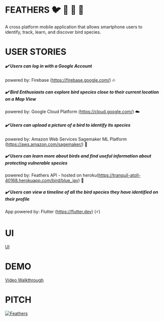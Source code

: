 # FEATHERS :bird: :baby_chick: :chicken: :penguin: 

A cross platform mobile application that allows smartphone users to identify, track, learn, and discover bird species.

# USER STORIES

##### :heavy_check_mark: Users can log in with a Google Account   
 powered by: Firebase (https://firebase.google.com/) :fire: 

##### :heavy_check_mark: Bird Enthusiasts can explore bird species close to their current location on a Map View 
 powered by: Google Cloud Platform (https://cloud.google.com/) :cloud:

##### :heavy_check_mark: Users can upload a picture of a bird to identify its species 
 powered by:  Amazon Web Services Sagemaker ML Platform (https://aws.amazon.com/sagemaker/) :robot:

##### :heavy_check_mark: Users can learn more about birds and find useful information about protecting vulnerable species
 powered by: Feathers API - hosted on heroku(https://tranquil-atoll-40168.herokuapp.com/bird/blue_jay) :hammer: 

##### :heavy_check_mark: Users can view a timeline of all the bird species they have identified on their profile
 App powered by: Flutter (https://flutter.dev) (:zap:)

# UI
[UI](https://imgur.com/7UVJOER)


# DEMO

[Video Walkthrough](https://i.imgur.com/2dq1kGb.gifv)

# PITCH 

[![Feathers](https://res.cloudinary.com/marcomontalbano/image/upload/v1585569214/video_to_markdown/images/youtube--uzKxRSHxWtI-c05b58ac6eb4c4700831b2b3070cd403.jpg)](https://www.youtube.com/watch?v=uzKxRSHxWtI&feature=emb_err_watch_on_yt "Feathers")









